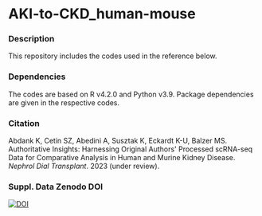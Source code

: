 # AKI-to-CKD_human-mouse

### Description
This repository includes the codes used in the reference below.

### Dependencies
The codes are based on R v4.2.0 and Python v3.9. Package dependencies are given in the respective codes.

### Citation
Abdank K, Cetin SZ, Abedini A, Susztak K, Eckardt K-U, Balzer MS. Authoritative Insights: Harnessing Original Authors' Processed scRNA-seq Data for Comparative Analysis in Human and Murine Kidney Disease. _Nephrol Dial Transplant_. 2023 (under review).

### Suppl. Data Zenodo DOI
[![DOI](https://zenodo.org/badge/DOI/10.5281/zenodo.10269220.svg)](https://doi.org/10.5281/zenodo.10269220)
